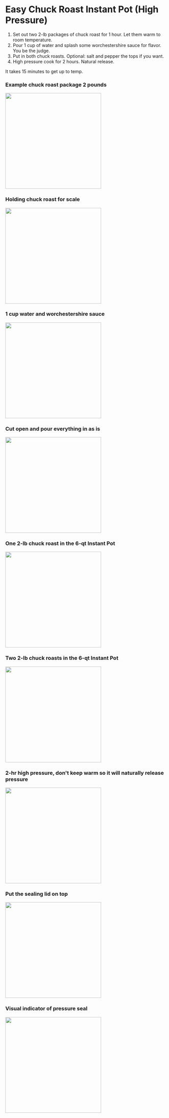 # Easy Chuck Roast Instant Pot (High Pressure)

1. Set out two 2-lb packages of chuck roast for 1 hour. Let them warm to room temperature.
2. Pour 1 cup of water and splash some worchestershire sauce for flavor. You be the judge.
3. Put in both chuck roasts. Optional: salt and pepper the tops if you want.
4. High pressure cook for 2 hours. Natural release.

It takes 15 minutes to get up to temp.

### Example chuck roast package 2 pounds
<img width="300" src="https://user-images.githubusercontent.com/6170077/133523111-bc90506b-1a6d-4a46-9317-19e75471db44.png">
 
### Holding chuck roast for scale
<img width="300" src="https://user-images.githubusercontent.com/6170077/133523191-16fa244b-b3ff-4daa-bac8-e25f199061ed.png">

### 1 cup water and worchestershire sauce
<img width="300" src="https://user-images.githubusercontent.com/6170077/133523256-4faae25f-c3a0-43fa-8668-375545960f96.png">

### Cut open and pour everything in as is
<img width="300" src="https://user-images.githubusercontent.com/6170077/133523326-477cd9eb-eeb5-4186-940d-e7bbc3a2ed16.png">

### One 2-lb chuck roast in the 6-qt Instant Pot
<img width="300" src="https://user-images.githubusercontent.com/6170077/133523404-2d1e6ab0-34a0-4e66-af61-5d1a6230b9fe.png">

### Two 2-lb chuck roasts in the 6-qt Instant Pot
<img width="300" src="https://user-images.githubusercontent.com/6170077/133523467-3d6d1ea1-21f7-48e9-a724-e93e34b7fe09.png">

### 2-hr high pressure, don't keep warm so it will naturally release pressure
<img width="300" src="https://user-images.githubusercontent.com/6170077/133523540-64ea4290-942c-4400-a8f8-3fc3d65ce846.png">

### Put the sealing lid on top
<img width="300" src="https://user-images.githubusercontent.com/6170077/133523607-a56910d4-89aa-4fd6-ade4-583782f140e6.png">

### Visual indicator of pressure seal
<img width="300" src="https://user-images.githubusercontent.com/6170077/133523734-23c7db3c-a1ea-45aa-b28f-aa6bd06384a8.png">
